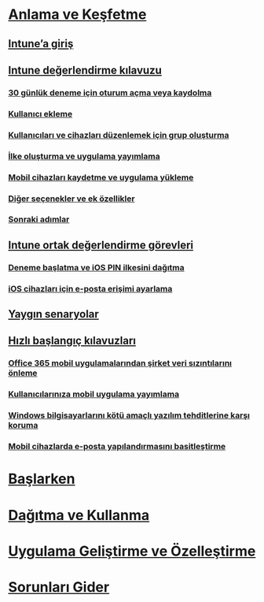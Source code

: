 # [Anlama ve Keşfetme](introduction-to-microsoft-intune.md)
## [Intune’a giriş](introduction-to-microsoft-intune.md)
## [Intune değerlendirme kılavuzu](get-started-with-a-30-day-trial-of-microsoft-intune.md)
### [30 günlük deneme için oturum açma veya kaydolma](get-started-with-a-30-day-trial-of-microsoft-intune-step-1.md)
### [Kullanıcı ekleme](get-started-with-a-30-day-trial-of-microsoft-intune-step-2.md)
### [Kullanıcıları ve cihazları düzenlemek için grup oluşturma](get-started-with-a-30-day-trial-of-microsoft-intune-step-3.md)
### [İlke oluşturma ve uygulama yayımlama](get-started-with-a-30-day-trial-of-microsoft-intune-step-4.md)
### [Mobil cihazları kaydetme ve uygulama yükleme](get-started-with-a-30-day-trial-of-microsoft-intune-step-5.md)
### [Diğer seçenekler ve ek özellikler](get-started-with-a-30-day-trial-of-microsoft-intune-step-6.md)
### [Sonraki adımlar](get-started-with-a-30-day-trial-of-microsoft-intune-step-7.md)
## [Intune ortak değerlendirme görevleri](common-microsoft-intune-evaluation-tasks.md)
### [Deneme başlatma ve iOS PIN ilkesini dağıtma](start-a-microsoft-intune-trial-and-deploy-ios-pin-policy.md)
### [iOS cihazları için e-posta erişimi ayarlama](set-up-email-access-for-ios-devices-using-microsoft-intune.md)
## [Yaygın senaryolar](common-ways-to-use-intune.md)
## [Hızlı başlangıç kılavuzları](prevent-company-data-leaks-from-Office-365-mobile-apps.md)
### [Office 365 mobil uygulamalarından şirket veri sızıntılarını önleme](prevent-company-data-leaks-from-Office-365-mobile-apps.md)
### [Kullanıcılarınıza mobil uygulama yayımlama](publish-mobile-apps-to-users.md)
### [Windows bilgisayarlarını kötü amaçlı yazılım tehditlerine karşı koruma](protect-pcs-against-malware-threats.md)
### [Mobil cihazlarda e-posta yapılandırmasını basitleştirme](simplify-email-configuration-on-mobile-devices.md)

# [Başlarken](/intune/get-started/what-to-know-before-you-start-microsoft-intune)
<!-- # [Plan and Design](/intune/plan-design/ways-to-do-enterprise-mobility) -->
# [Dağıtma ve Kullanma](/intune/deploy-use/overview-of-device-and-app-lifecycles-in-microsoft-intune)
# [Uygulama Geliştirme ve Özelleştirme](/intune/develop/intune-app-sdk)
# [Sorunları Gider](/intune/troubleshoot/general-troubleshooting-tips-for-microsoft-intune)


<!--HONumber=Jul16_HO4-->


